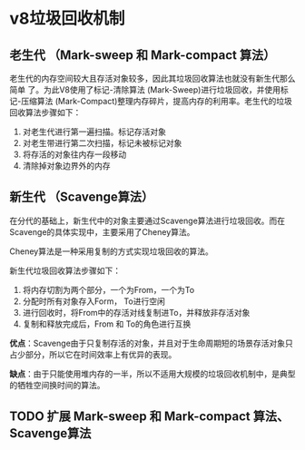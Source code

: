 # v8垃圾回收机制

## 老生代 （Mark-sweep 和 Mark-compact 算法）
⽼⽣代的内存空间较⼤且存活对象较多，因此其垃圾回收算法也就没有新⽣代那么简单 了。为此V8使⽤了标记-清除算法 (Mark-Sweep)进⾏垃圾回收，并使⽤标记-压缩算法
(Mark-Compact)整理内存碎⽚，提⾼内存的利⽤率。⽼⽣代的垃圾回收算法步骤如下：
1. 对老生代进行第一遍扫描。标记存活对象
2. 对老生带进行第二次扫描，标记未被标记对象
3. 将存活的对象往内存一段移动
4. 清除掉对象边界外的内存

## 新生代 （Scavenge算法）
在分代的基础上，新生代中的对象主要通过Scavenge算法进行垃圾回收。而在Scavenge的具体实现中，主要采用了Cheney算法。

Cheney算法是一种采用复制的方式实现垃圾回收的算法。



新生代垃圾回收算法步骤如下：
1. 将内存切割为两个部分，一个为From，一个为To
2. 分配时所有对象存入Form， To进行空闲
3. 进行回收时，将From中的存活对线复制进To，并释放非存活对象
4. 复制和释放完成后，From 和 To的角色进行互换

**优点**：Scavenge由于只复制存活的对象，并且对于生命周期短的场景存活对象只占少部分，所以它在时间效率上有优异的表现。

**缺点**：由于只能使用堆内存的一半，所以不适用大规模的垃圾回收机制中，是典型的牺牲空间换时间的算法。




## TODO 扩展 Mark-sweep 和 Mark-compact 算法、Scavenge算法